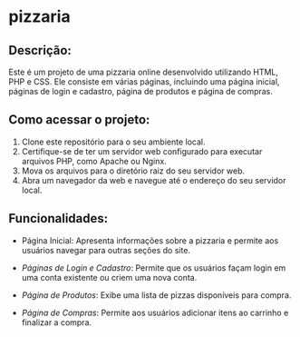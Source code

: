 # pizzaria

## Descrição:
Este é um projeto de uma pizzaria online desenvolvido utilizando HTML, PHP e CSS. Ele consiste em várias páginas, incluindo uma página inicial, páginas de login e cadastro, página de produtos e página de compras.

## Como acessar o projeto:
1. Clone este repositório para o seu ambiente local.
2. Certifique-se de ter um servidor web configurado para executar arquivos PHP, como Apache ou Nginx.
3. Mova os arquivos para o diretório raiz do seu servidor web.
4. Abra um navegador da web e navegue até o endereço do seu servidor local.

## Funcionalidades:

- Página Inicial: Apresenta informações sobre a pizzaria e permite aos usuários navegar para outras seções do site.

- *Páginas de Login e Cadastro*: Permite que os usuários façam login em uma conta existente ou criem uma nova conta.

- *Página de Produtos*: Exibe uma lista de pizzas disponíveis para compra.

- *Página de Compras*: Permite aos usuários adicionar itens ao carrinho e finalizar a compra.
